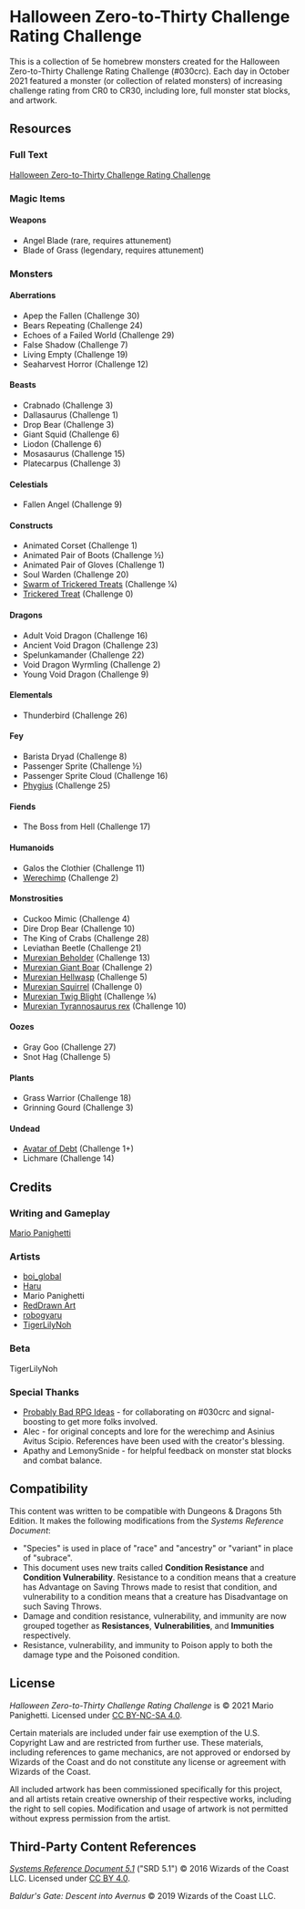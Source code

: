 # Halloween Zero-to-Thirty Challenge Rating Challenge

This is a collection of 5e homebrew monsters created for the Halloween Zero-to-Thirty Challenge Rating Challenge (#030crc). Each day in October 2021 featured a monster (or collection of related monsters) of increasing challenge rating from CR0 to CR30, including lore, full monster stat blocks, and artwork.

## Resources

### Full Text

[Halloween Zero-to-Thirty Challenge Rating Challenge](main.md)

### Magic Items

#### Weapons

- Angel Blade (rare, requires attunement)
- Blade of Grass (legendary, requires attunement)

### Monsters

#### Aberrations

- Apep the Fallen (Challenge 30)
- Bears Repeating (Challenge 24)
- Echoes of a Failed World (Challenge 29)
- False Shadow (Challenge 7)
- Living Empty (Challenge 19)
- Seaharvest Horror (Challenge 12)

#### Beasts

- Crabnado (Challenge 3)
- Dallasaurus (Challenge 1)
- Drop Bear (Challenge 3)
- Giant Squid (Challenge 6)
- Liodon (Challenge 6)
- Mosasaurus (Challenge 15)
- Platecarpus (Challenge 3)

#### Celestials

- Fallen Angel (Challenge 9)

#### Constructs

- Animated Corset (Challenge 1)
- Animated Pair of Boots (Challenge ½)
- Animated Pair of Gloves (Challenge 1)
- Soul Warden (Challenge 20)
- [Swarm of Trickered Treats](main.md#swarm-of-trickered-treats) (Challenge ¼)
- [Trickered Treat](main.md#trickered-treat) (Challenge 0)

#### Dragons

- Adult Void Dragon (Challenge 16)
- Ancient Void Dragon (Challenge 23)
- Spelunkamander (Challenge 22)
- Void Dragon Wyrmling (Challenge 2)
- Young Void Dragon (Challenge 9)

#### Elementals

- Thunderbird (Challenge 26)

#### Fey

- Barista Dryad (Challenge 8)
- Passenger Sprite (Challenge ½)
- Passenger Sprite Cloud (Challenge 16)
- [Phygius](main.md#phygius) (Challenge 25)

#### Fiends

- The Boss from Hell (Challenge 17)

#### Humanoids

- Galos the Clothier (Challenge 11)
- [Werechimp](main.md#werechimp) (Challenge 2)

#### Monstrosities

- Cuckoo Mimic (Challenge 4)
- Dire Drop Bear (Challenge 10)
- The King of Crabs (Challenge 28)
- Leviathan Beetle (Challenge 21)
- [Murexian Beholder](main.md#murexian-beholder) (Challenge 13)
- [Murexian Giant Boar](main.md#murexian-giant-boar) (Challenge 2)
- [Murexian Hellwasp](main.md#murexian-hellwasp) (Challenge 5)
- [Murexian Squirrel](main.md#murexian-squirrel) (Challenge 0)
- [Murexian Twig Blight](main.md#murexian-twig-blight) (Challenge ⅛)
- [Murexian Tyrannosaurus rex](main.md#murexian-tyrannosaurus-rex) (Challenge 10)

#### Oozes

- Gray Goo (Challenge 27)
- Snot Hag (Challenge 5)

#### Plants

- Grass Warrior (Challenge 18)
- Grinning Gourd (Challenge 3)

#### Undead

- [Avatar of Debt](main.md#avatar-of-debt) (Challenge 1+)
- Lichmare (Challenge 14)

## Credits

### Writing and Gameplay

[Mario Panighetti](https://mario.panighetti.net)

### Artists

- [boi_global](https://twitter.com/boi_global)
- [Haru](https://twitter.com/200dollarHaru)
- Mario Panighetti
- [RedDrawn Art](https://linktr.ee/RedDrawnArt)
- [robogyaru](https://twitter.com/robogyaru)
- [TigerLilyNoh](https://tigerlilynoh.tumblr.com)

### Beta

TigerLilyNoh

### Special Thanks

- [Probably Bad RPG Ideas](https://probablybadrpgideas.tumblr.com) - for collaborating on #030crc and signal-boosting to get more folks involved.
- Alec - for original concepts and lore for the werechimp and Asinius Avitus Scipio. References have been used with the creator's blessing.
- Apathy and LemonySnide - for helpful feedback on monster stat blocks and combat balance.

## Compatibility

This content was written to be compatible with Dungeons & Dragons 5th Edition. It makes the following modifications from the _Systems Reference Document_:

- "Species" is used in place of "race" and "ancestry" or "variant" in place of "subrace".
- This document uses new traits called **Condition Resistance** and **Condition Vulnerability**. Resistance to a condition means that a creature has Advantage on Saving Throws made to resist that condition, and vulnerability to a condition means that a creature has Disadvantage on such Saving Throws.
- Damage and condition resistance, vulnerability, and immunity are now grouped together as **Resistances**, **Vulnerabilities**, and **Immunities** respectively.
- Resistance, vulnerability, and immunity to Poison apply to both the damage type and the Poisoned condition.

## License

_Halloween Zero-to-Thirty Challenge Rating Challenge_ is © 2021 Mario Panighetti. Licensed under [CC BY-NC-SA 4.0](https://creativecommons.org/licenses/by-nc-sa/4.0/legalcode).

Certain materials are included under fair use exemption of the U.S. Copyright Law and are restricted from further use. These materials, including references to game mechanics, are not approved or endorsed by Wizards of the Coast and do not constitute any license or agreement with Wizards of the Coast.

All included artwork has been commissioned specifically for this project, and all artists retain creative ownership of their respective works, including the right to sell copies. Modification and usage of artwork is not permitted without express permission from the artist.

## Third-Party Content References

_[Systems Reference Document 5.1](https://dnd.wizards.com/resources/systems-reference-document)_ ("SRD 5.1") © 2016 Wizards of the Coast LLC. Licensed under [CC BY 4.0](https://creativecommons.org/licenses/by/4.0/legalcode).

_Baldur's Gate: Descent into Avernus_ © 2019 Wizards of the Coast LLC.
